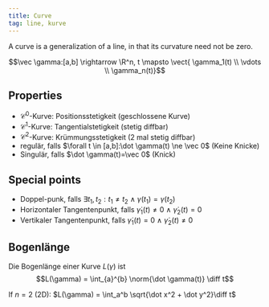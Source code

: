 ```yaml
---
title: Curve
tag: line, kurve
---
```


A curve is a generalization of a line, in that its curvature need not be zero.


$$\vec \gamma:[a,b] \rightarrow \R^n, t \mapsto \vect{ \gamma_1(t) \\ \vdots \\ \gamma_n(t)}$$


## Properties

* $\mathcal C^0$-Kurve: Positionsstetigkeit (geschlossene Kurve)
* $\mathcal C^1$-Kurve: Tangentialstetigkeit (stetig diffbar)
* $\mathcal C^2$-Kurve: Krümmungsstetigkeit (2 mal stetig diffbar)
* regulär, falls $\forall t \in [a,b]:\dot \gamma(t) \ne \vec 0$ (Keine Knicke)
* Singulär, falls $\dot \gamma(t)=\vec 0$ (Knick)


## Special points
* Doppel-punk, falls $\exists t_1,t_2:t_1 \ne t_2 \ \land \ \gamma(t_1)=\gamma(t_2)$
* Horizontaler Tangentenpunkt, falls $\dot \gamma_1(t) \ne 0 \ \land \ \dot \gamma_2(t)=0$
* Vertikaler Tangentenpunkt, falls $\dot \gamma_1(t) = 0 \ \land \ \dot \gamma_2(t) \ne 0$


## Bogenlänge
Die Bogenlänge einer Kurve $L(\gamma)$ ist 
$$L(\gamma) = \int_{a}^{b} \norm{\dot \gamma(t)} \diff t$$ 


If $n = 2$ (2D): $L(\gamma) = \int_a^b \sqrt{\dot x^2 + \dot y^2}\diff t$


